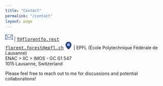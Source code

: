```yaml
---
title: "Contact"
permalink: "/contact"
layout: page
---
```


<img src="/assets/img/icons/e-mail-envelope-blue.png" alt="E-mail" height="24px" width="24px" style="padding: 0"/> | <tt><a href="mailto:f@florentfo.rest">f@florentfo.rest</a></tt><br/><tt><a href="mailto:florent.forest@epfl.ch">florent.forest@epfl.ch</a></tt>
<img src="/assets/img/icons/location.png" alt="Office" height="24px" width="24px" style="padding: 0"/> | EPFL (École Polytechnique Fédérale de Lausanne)<br/>ENAC > IIC > IMOS - GC G1 547<br/>1015 Lausanne, Switzerland

Please feel free to reach out to me for discussions and potential collaborations!
